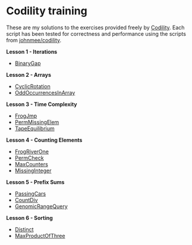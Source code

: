 # Codility training

These are my solutions to the exercises provided freely by [Codility](https://codility.com/programmers/lessons/). Each script has been tested for correctness and performance using the scripts from [johnmee/codility](https://github.com/johnmee/codility).

**Lesson 1 - Iterations**
- [BinaryGap](https://github.com/DWvanderMeer/codility/blob/main/L1_BinaryGap.py)

**Lesson 2 - Arrays**
- [CyclicRotation](https://github.com/DWvanderMeer/codility/blob/main/L2_CyclicRotation.py)
- [OddOccurrencesInArray](https://github.com/DWvanderMeer/codility/blob/main/L2_OddOccurrencesInArray_unfinished.py)

**Lesson 3 - Time Complexity**
- [FrogJmp](https://github.com/DWvanderMeer/codility/blob/main/L3_FrogJmp.py)
- [PermMissingElem](https://github.com/DWvanderMeer/codility/blob/main/L3_PermMissingElem.py)
- [TapeEquilibrium](https://github.com/DWvanderMeer/codility/blob/main/L3_TapeEquilibrium.py)

**Lesson 4 - Counting Elements**
- [FrogRiverOne](https://github.com/DWvanderMeer/codility/blob/main/L4_FrogRiverOne.py)
- [PermCheck](https://github.com/DWvanderMeer/codility/blob/main/L4_PermCheck.py)
- [MaxCounters](https://github.com/DWvanderMeer/codility/blob/main/L4_MaxCounters.py)
- [MissingInteger](https://github.com/DWvanderMeer/codility/blob/main/L4_MissingInteger.py)

**Lesson 5 - Prefix Sums**
- [PassingCars](https://github.com/DWvanderMeer/codility/blob/main/L5_PassingCars.py)
- [CountDiv](https://github.com/DWvanderMeer/codility/blob/main/L5_CountDiv.py)
- [GenomicRangeQuery](https://github.com/DWvanderMeer/codility/blob/main/L5_GenomicRangeQuery.py)

**Lesson 6 - Sorting**
- [Distinct](https://github.com/DWvanderMeer/codility/blob/main/L6_Distinct.py)
- [MaxProductOfThree](https://github.com/DWvanderMeer/codility/blob/main/L6_MaxProductOfThree.py)
